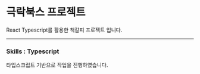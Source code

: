 # 극락북스 프로젝트

React Typescript를 활용한 책갈피 프로젝트 입니다.

---

### Skills : Typescript

타입스크립트 기반으로 작업을 진행하였습니다.
